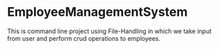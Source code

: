 # EmployeeManagementSystem
This is command line project using File-Handling in which we take input from user and perform crud operations to employees.
